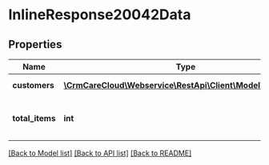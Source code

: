 # InlineResponse20042Data

## Properties
Name | Type | Description | Notes
------------ | ------------- | ------------- | -------------
**customers** | [**\CrmCareCloud\Webservice\RestApi\Client\Model\Customer[]**](Customer.md) | Array of customers. | [optional] 
**total_items** | **int** | The number of all found customers. | [optional] 

[[Back to Model list]](../../README.md#documentation-for-models) [[Back to API list]](../../README.md#documentation-for-api-endpoints) [[Back to README]](../../README.md)

